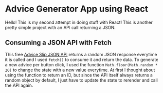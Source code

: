 # Advice Generator App using React

Hello! This is my second attempt in doing stuff with React! This is another pretty simple project with an API call returning a JSON.

## Consuming a JSON API with Fetch

This free [Advice Slip JSON API](https://api.adviceslip.com/) returns a random JSON response everytime it is called and I used ```fetch()``` to consume it and return the data. To generate a new advice per button click, I used the function ```Math.floor(Math.random * 20)``` to change the state with a new value everytime. At first I thought about using the function to return an ID, but since the API itself always returns a random object by default, I just have to update the state to rerender and call the API again.

